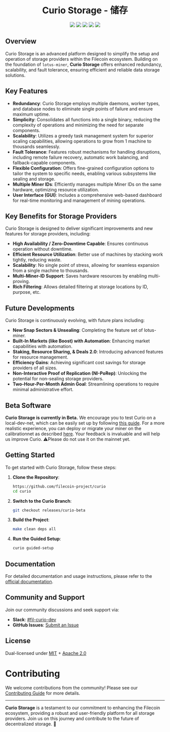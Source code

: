 <p align="center">
<a href="https://lotus.filecoin.io/storage-providers/curio/overview/" title="Curio Docs">
<img![Curio_logo_color](https://github.com/filecoin-project/curio/assets/63351350/a42a9baf-9091-4d3e-bb4b-088765ed8727)  alt="Curio Logo" width="244" />
  </a>
</p>

<h1 align="center">Curio Storage - 储存</h1>

<p align="center">
  <a href="https://github.com/filecoin-project/lotus/actions/workflows/build.yml"><img src="https://github.com/filecoin-project/lotus/actions/workflows/build.yml/badge.svg"></a>
  <a href="https://github.com/filecoin-project/lotus/actions/workflows/check.yml"><img src="https://github.com/filecoin-project/lotus/actions/workflows/check.yml/badge.svg"></a>
  <a href="https://github.com/filecoin-project/lotus/actions/workflows/test.yml"><img src="https://github.com/filecoin-project/lotus/actions/workflows/test.yml/badge.svg"></a>
  <a href="https://goreportcard.com/report/github.com/filecoin-project/lotus"><img src="https://goreportcard.com/badge/github.com/filecoin-project/lotus" /></a>
  <a href=""><img src="https://img.shields.io/badge/golang-%3E%3D1.21.7-blue.svg" /></a>
  <br>
</p>

## Overview

Curio Storage is an advanced platform designed to simplify the setup and operation of storage providers within the Filecoin ecosystem. Building on the foundation of `lotus-miner`, **Curio Storage** offers enhanced redundancy, scalability, and fault tolerance, ensuring efficient and reliable data storage solutions.

## Key Features

- **Redundancy**: Curio Storage employs multiple daemons, worker types, and database nodes to eliminate single points of failure and ensure maximum uptime.
- **Simplicity**: Consolidates all functions into a single binary, reducing the complexity of operations and minimizing the need for separate components.
- **Scalability**: Utilizes a greedy task management system for superior scaling capabilities, allowing operations to grow from 1 machine to thousands seamlessly.
- **Fault Tolerance**: Features robust mechanisms for handling disruptions, including remote failure recovery, automatic work balancing, and fallback-capable components.
- **Flexible Configuration**: Offers fine-grained configuration options to tailor the system to specific needs, enabling various subsystems like sealing and storage.
- **Multiple Miner IDs**: Efficiently manages multiple Miner IDs on the same hardware, optimizing resource utilization.
- **User Interface (GUI)**: Includes a comprehensive web-based dashboard for real-time monitoring and management of mining operations.

## Key Benefits for Storage Providers

Curio Storage is designed to deliver significant improvements and new features for storage providers, including:

- **High Availability / Zero-Downtime Capable**: Ensures continuous operation without downtime.
- **Efficient Resource Utilization**: Better use of machines by stacking work tightly, reducing waste.
- **Scalability**: No single point of stress, allowing for seamless expansion from a single machine to thousands.
- **Multi-Miner-ID Support**: Saves hardware resources by enabling multi-proving.
- **Rich Filtering**: Allows detailed filtering at storage locations by ID, purpose, etc.

## Future Developments

Curio Storage is continuously evolving, with future plans including:

- **New Snap Sectors & Unsealing**: Completing the feature set of lotus-miner.
- **Built-In Markets (like Boost) with Automation**: Enhancing market capabilities with automation.
- **Staking, Resource Sharing, & Deals 2.0**: Introducing advanced features for resource management.
- **Efficiency Gains**: Achieving significant cost savings for storage providers of all sizes.
- **Non-Interactive Proof of Replication (NI-PoRep)**: Unlocking the potential for non-sealing storage providers.
- **Two-Hour-Per-Month Admin Goal**: Streamlining operations to require minimal administrative effort.

## **Beta Software**

**Curio Storage is currently in Beta.** We encourage you to test Curio on a local-dev-net, which can be easily set up by following [this guide](https://github.com/filecoin-project/lotus/discussions/11991). For a more realistic experience, you can deploy or migrate your miner on the calibrationnet as described [here](https://github.com/filecoin-project/lotus/discussions/11991). Your feedback is invaluable and will help us improve Curio. 
⚠️Please do not use it on the mainnet yet.

## Getting Started

To get started with Curio Storage, follow these steps:

1. **Clone the Repository**:
    ```sh
    https://github.com/filecoin-project/curio
    cd curio
    ```

2. **Switch to the Curio Branch**:
    ```sh
    git checkout releases/curio-beta
    ```

3. **Build the Project**:
    ```sh
    make clean deps all
    ```

4. **Run the Guided Setup**:
    ```sh
    curio guided-setup
    ```

## Documentation

For detailed documentation and usage instructions, please refer to the [official documentation](https://lotus.filecoin.io/storage-providers/curio/overview/).

## Community and Support

Join our community discussions and seek support via:

- **Slack**: [#fil-curio-dev](https://filecoinproject.slack.com/archives/C06GD1SS56Y)
- **GitHub Issues**: [Submit an Issue](https://github.com/filecoin-project/curio/issues/new)

## License

Dual-licensed under [MIT](https://github.com/filecoin-project/curio/blob/master/LICENSE-MIT) + [Apache 2.0](https://github.com/filecoin-project/curio/blob/master/LICENSE-APACHE)

# Contributing

We welcome contributions from the community! Please see our [Contributing Guide](CONTRIBUTING.md) for more details.

---

**Curio Storage** is a testament to our commitment to enhancing the Filecoin ecosystem, providing a robust and user-friendly platform for all storage providers. Join us on this journey and contribute to the future of decentralized storage. 💙
